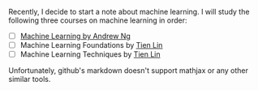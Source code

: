 Recently, I decide to start a note about machine learning. I will study the following three courses on machine learning in order:

- [ ] [Machine Learning by Andrew Ng](https://www.coursera.org/learn/machine-learning/home/welcome)
- [ ] Machine Learning Foundations by [Tien Lin](http://www.csie.ntu.edu.tw/~htlin/mooc/)
- [ ] Machine Learning Techniques by [Tien Lin](http://www.csie.ntu.edu.tw/~htlin/mooc/)

Unfortunately, github's markdown doesn't support mathjax or any other similar tools.
